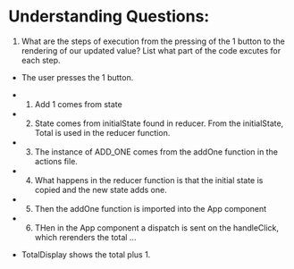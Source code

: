 # Understanding Questions:
1. What are the steps of execution from the pressing of the 1 button to the rendering of our updated value? List what part of the code excutes for each step.
* The user presses the 1 button.
* 1. Add 1 comes from state
* 2. State comes from initialState found in reducer. From the initialState, Total is used in the reducer function.
* 3. The instance of ADD_ONE comes from the addOne function in the actions file.
* 4. What happens in the reducer function is that the initial state is copied and the new state adds one. 
* 5. Then the addOne function is imported into the App component
* 6. THen in the App component a dispatch is sent on the handleClick, which rerenders the total
...

* TotalDisplay shows the total plus 1.
